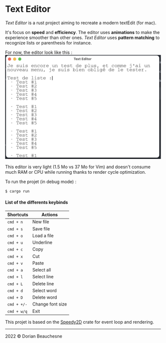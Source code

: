 # Text Editor

*Text Editor* is a rust project aiming to recreate a modern textEdit (for mac).

It's focus on __speed__ and __efficiency__. The editor uses __animations__ to make the experience smoother than other ones.
*Text Editor* uses __pattern matching__ to recognize lists or parenthesis for instance.

For now, the editor look like this :
![App Screenshot](resources/img/screenshot.png)

This editor is very light (1.5 Mo vs 37 Mo for Vim) and doesn't consume much RAM or CPU while running thanks to render cycle optimization.


To run the projet (in debug mode) :
```bash
$ cargo run
```

#### List of the differents keybinds
| Shortcuts   | Actions          |
|-------------|------------------|
| `cmd + n`   | New file         |
| `cmd + s`   | Save file        |
| `cmd + o`   | Load a file      |
| `cmd + u`   | Underline        |
| `cmd + c`   | Copy             |
| `cmd + x`   | Cut              |
| `cmd + v`   | Paste            |
| `cmd + a`   | Select all       |
| `cmd + l`   | Select line      |
| `cmd + L`   | Delete line      |
| `cmd + d`   | Select word      |
| `cmd + D`   | Delete word      |
| `cmd + +/-` | Change font size |
| `cmd + w/q` | Exit             |

This projet is based on the [Speedy2D](https://github.com/QuantumBadger/Speedy2D/) crate for event loop and rendering.

---
2022 © Dorian Beauchesne